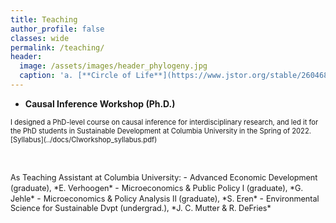 ```yaml
---
title: Teaching
author_profile: false
classes: wide
permalink: /teaching/
header:
  image: /assets/images/header_phylogeny.jpg
  caption: 'a. [**Circle of Life**](https://www.jstor.org/stable/26046885){:target="_blank"} (2016), b. [**Humans are apes**](https://australian.museum/learn/science/human-evolution/humans-are-apes-great-apes){:target="_blank"}'
---
```



  - **Causal Inference Workshop (Ph.D.)**  
<span style="font-size:0.8em;">
I designed a PhD-level course on causal inference for interdisciplinary research, and led it for the PhD students in Sustainable Development at Columbia University in the Spring of 2022. [Syllabus](../docs/CIworkshop_syllabus.pdf)
</span>  

<pre>

</pre>


<span style="font-size:0.9em;">
As Teaching Assistant at Columbia University: </span>
  - <span style="font-size:0.9em;"> Advanced Economic Development (graduate), *E. Verhoogen* </span>
  - <span style="font-size:0.9em;"> Microeconomics & Public Policy I (graduate), *G. Jehle* </span>
  - <span style="font-size:0.9em;"> Microeconomics & Policy Analysis II (graduate), *S. Eren* </span>
  - <span style="font-size:0.9em;"> Environmental Science for Sustainable Dvpt (undergrad.), *J. C. Mutter & R. DeFries* </span>  
